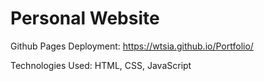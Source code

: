 # Personal Website
Github Pages Deployment: https://wtsia.github.io/Portfolio/

Technologies Used: HTML, CSS, JavaScript
